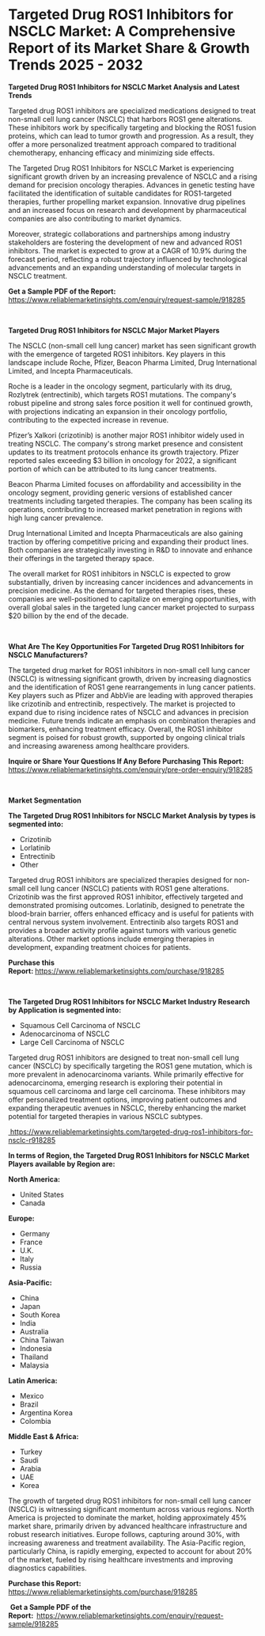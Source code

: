 <p><h1>Targeted Drug ROS1 Inhibitors for NSCLC Market: A Comprehensive Report of its Market Share & Growth Trends 2025 - 2032</h1></p><p><strong>Targeted Drug ROS1 Inhibitors for NSCLC Market Analysis and Latest Trends</strong></p>
<p><p>Targeted drug ROS1 inhibitors are specialized medications designed to treat non-small cell lung cancer (NSCLC) that harbors ROS1 gene alterations. These inhibitors work by specifically targeting and blocking the ROS1 fusion proteins, which can lead to tumor growth and progression. As a result, they offer a more personalized treatment approach compared to traditional chemotherapy, enhancing efficacy and minimizing side effects.</p><p>The Targeted Drug ROS1 Inhibitors for NSCLC Market is experiencing significant growth driven by an increasing prevalence of NSCLC and a rising demand for precision oncology therapies. Advances in genetic testing have facilitated the identification of suitable candidates for ROS1-targeted therapies, further propelling market expansion. Innovative drug pipelines and an increased focus on research and development by pharmaceutical companies are also contributing to market dynamics. </p><p>Moreover, strategic collaborations and partnerships among industry stakeholders are fostering the development of new and advanced ROS1 inhibitors. The market is expected to grow at a CAGR of 10.9% during the forecast period, reflecting a robust trajectory influenced by technological advancements and an expanding understanding of molecular targets in NSCLC treatment.</p></p>
<p><strong>Get a Sample PDF of the Report:&nbsp;</strong> <a href="https://www.reliablemarketinsights.com/enquiry/request-sample/918285?utm_campaign=3615&utm_medium=2&utm_source=Github&utm_content=ia&utm_term=18042025&utm_id=targeted-drug-ros1-inhibitors-for-nsclc">https://www.reliablemarketinsights.com/enquiry/request-sample/918285</a></p>
<p>&nbsp;</p>
<p><strong>Targeted Drug ROS1 Inhibitors for NSCLC Major Market Players</strong></p>
<p><p>The NSCLC (non-small cell lung cancer) market has seen significant growth with the emergence of targeted ROS1 inhibitors. Key players in this landscape include Roche, Pfizer, Beacon Pharma Limited, Drug International Limited, and Incepta Pharmaceuticals.</p><p>Roche is a leader in the oncology segment, particularly with its drug, Rozlytrek (entrectinib), which targets ROS1 mutations. The company's robust pipeline and strong sales force position it well for continued growth, with projections indicating an expansion in their oncology portfolio, contributing to the expected increase in revenue.</p><p>Pfizer’s Xalkori (crizotinib) is another major ROS1 inhibitor widely used in treating NSCLC. The company's strong market presence and consistent updates to its treatment protocols enhance its growth trajectory. Pfizer reported sales exceeding $3 billion in oncology for 2022, a significant portion of which can be attributed to its lung cancer treatments.</p><p>Beacon Pharma Limited focuses on affordability and accessibility in the oncology segment, providing generic versions of established cancer treatments including targeted therapies. The company has been scaling its operations, contributing to increased market penetration in regions with high lung cancer prevalence.</p><p>Drug International Limited and Incepta Pharmaceuticals are also gaining traction by offering competitive pricing and expanding their product lines. Both companies are strategically investing in R&D to innovate and enhance their offerings in the targeted therapy space.</p><p>The overall market for ROS1 inhibitors in NSCLC is expected to grow substantially, driven by increasing cancer incidences and advancements in precision medicine. As the demand for targeted therapies rises, these companies are well-positioned to capitalize on emerging opportunities, with overall global sales in the targeted lung cancer market projected to surpass $20 billion by the end of the decade.</p></p>
<p>&nbsp;</p>
<p><strong>What Are The Key Opportunities For Targeted Drug ROS1 Inhibitors for NSCLC Manufacturers?</strong></p>
<p><p>The targeted drug market for ROS1 inhibitors in non-small cell lung cancer (NSCLC) is witnessing significant growth, driven by increasing diagnostics and the identification of ROS1 gene rearrangements in lung cancer patients. Key players such as Pfizer and AbbVie are leading with approved therapies like crizotinib and entrectinib, respectively. The market is projected to expand due to rising incidence rates of NSCLC and advances in precision medicine. Future trends indicate an emphasis on combination therapies and biomarkers, enhancing treatment efficacy. Overall, the ROS1 inhibitor segment is poised for robust growth, supported by ongoing clinical trials and increasing awareness among healthcare providers.</p></p>
<p><strong>Inquire or Share Your Questions If Any Before Purchasing This Report:</strong> <a href="https://www.reliablemarketinsights.com/enquiry/pre-order-enquiry/918285?utm_campaign=3615&utm_medium=2&utm_source=Github&utm_content=ia&utm_term=18042025&utm_id=targeted-drug-ros1-inhibitors-for-nsclc">https://www.reliablemarketinsights.com/enquiry/pre-order-enquiry/918285</a></p>
<p>&nbsp;</p>
<p><strong>Market Segmentation</strong></p>
<p><strong>The Targeted Drug ROS1 Inhibitors for NSCLC Market Analysis by types is segmented into:</strong></p>
<p><ul><li>Crizotinib</li><li>Lorlatinib</li><li>Entrectinib</li><li>Other</li></ul></p>
<p><p>Targeted drug ROS1 inhibitors are specialized therapies designed for non-small cell lung cancer (NSCLC) patients with ROS1 gene alterations. Crizotinib was the first approved ROS1 inhibitor, effectively targeted and demonstrated promising outcomes. Lorlatinib, designed to penetrate the blood-brain barrier, offers enhanced efficacy and is useful for patients with central nervous system involvement. Entrectinib also targets ROS1 and provides a broader activity profile against tumors with various genetic alterations. Other market options include emerging therapies in development, expanding treatment choices for patients.</p></p>
<p><strong>Purchase this Report:&nbsp;</strong><a href="https://www.reliablemarketinsights.com/purchase/918285?utm_campaign=3615&utm_medium=2&utm_source=Github&utm_content=ia&utm_term=18042025&utm_id=targeted-drug-ros1-inhibitors-for-nsclc">https://www.reliablemarketinsights.com/purchase/918285</a></p>
<p>&nbsp;</p>
<p><strong>The Targeted Drug ROS1 Inhibitors for NSCLC Market Industry Research by Application is segmented into:</strong></p>
<p><ul><li>Squamous Cell Carcinoma of NSCLC</li><li>Adenocarcinoma of NSCLC</li><li>Large Cell Carcinoma of NSCLC</li></ul></p>
<p><p>Targeted drug ROS1 inhibitors are designed to treat non-small cell lung cancer (NSCLC) by specifically targeting the ROS1 gene mutation, which is more prevalent in adenocarcinoma variants. While primarily effective for adenocarcinoma, emerging research is exploring their potential in squamous cell carcinoma and large cell carcinoma. These inhibitors may offer personalized treatment options, improving patient outcomes and expanding therapeutic avenues in NSCLC, thereby enhancing the market potential for targeted therapies in various NSCLC subtypes.</p></p>
<p><a href="https://www.reliablemarketinsights.com/targeted-drug-ros1-inhibitors-for-nsclc-r918285?utm_campaign=3615&utm_medium=2&utm_source=Github&utm_content=ia&utm_term=18042025&utm_id=targeted-drug-ros1-inhibitors-for-nsclc">&nbsp;https://www.reliablemarketinsights.com/targeted-drug-ros1-inhibitors-for-nsclc-r918285</a></p>
<p><strong>In terms of Region, the Targeted Drug ROS1 Inhibitors for NSCLC Market Players available by Region are:</strong></p>
<p>
    <p> <strong> North America: </strong>
        <ul>
            <li>United States</li>
            <li>Canada</li>
        </ul>
        </p> 
    <p> <strong> Europe: </strong>
        <ul>
            <li>Germany</li>
            <li>France</li>
            <li>U.K.</li>
            <li>Italy</li>
            <li>Russia</li>
        </ul>
        </p> 
    <p> <strong> Asia-Pacific: </strong>
        <ul>
            <li>China</li>
            <li>Japan</li>
            <li>South Korea</li>
            <li>India</li>
            <li>Australia</li>
            <li>China Taiwan</li>
            <li>Indonesia</li>
            <li>Thailand</li>
            <li>Malaysia</li>
        </ul>
        </p> 
    <p> <strong> Latin America: </strong>
        <ul>
            <li>Mexico</li>
            <li>Brazil</li>
            <li>Argentina Korea</li>
            <li>Colombia</li>
        </ul>
        </p> 
    <p> <strong> Middle East & Africa: </strong>
        <ul>
            <li>Turkey</li>
            <li>Saudi</li>
            <li>Arabia</li>
            <li>UAE</li>
            <li>Korea</li>
        </ul>
    </p>
    </p>
<p><p>The growth of targeted drug ROS1 inhibitors for non-small cell lung cancer (NSCLC) is witnessing significant momentum across various regions. North America is projected to dominate the market, holding approximately 45% market share, primarily driven by advanced healthcare infrastructure and robust research initiatives. Europe follows, capturing around 30%, with increasing awareness and treatment availability. The Asia-Pacific region, particularly China, is rapidly emerging, expected to account for about 20% of the market, fueled by rising healthcare investments and improving diagnostics capabilities.</p></p>
<p><strong>Purchase this Report: </strong><a href="https://www.reliablemarketinsights.com/purchase/918285?utm_campaign=3615&utm_medium=2&utm_source=Github&utm_content=ia&utm_term=18042025&utm_id=targeted-drug-ros1-inhibitors-for-nsclc">https://www.reliablemarketinsights.com/purchase/918285</a></p>
<p>&nbsp;<strong>Get a Sample PDF of the Report:&nbsp;&nbsp;</strong><a href="https://www.reliablemarketinsights.com/enquiry/request-sample/918285?utm_campaign=3615&utm_medium=2&utm_source=Github&utm_content=ia&utm_term=18042025&utm_id=targeted-drug-ros1-inhibitors-for-nsclc">https://www.reliablemarketinsights.com/enquiry/request-sample/918285</a></p>
<p><strong></strong></p>
<p><p></p><p></p><p></p></p>